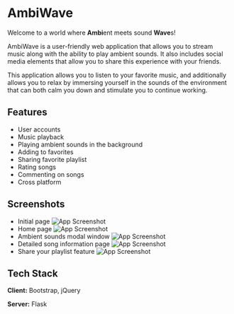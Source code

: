 # AmbiWave

Welcome to a world where **Ambi**ent meets sound **Wave**s!

AmbiWave is a user-friendly web application that allows you to stream music along with the ability to play ambient sounds. It also includes social media elements that allow you to share this experience with your friends.

This application allows you to listen to your favorite music, and additionally allows you to relax by immersing yourself in the sounds of the environment that can both calm you down and stimulate you to continue working.


## Features

- User accounts
- Music playback
- Playing ambient sounds in the background
- Adding to favorites
- Sharing favorite playlist
- Rating songs
- Commenting on songs
- Cross platform

## Screenshots
- Initial page
![App Screenshot](https://i.imgur.com/51ptP3r.png)
- Home page
![App Screenshot](https://i.imgur.com/mual8Ah.png)
- Ambient sounds modal window
![App Screenshot](https://i.imgur.com/0Dz0dF1.png)
- Detailed song information page
![App Screenshot](https://i.imgur.com/hCJOa26.png)
- Share your playlist feature
![App Screenshot](https://i.imgur.com/2O3TPZi.png)

## Tech Stack

**Client:** Bootstrap, jQuery

**Server:** Flask
